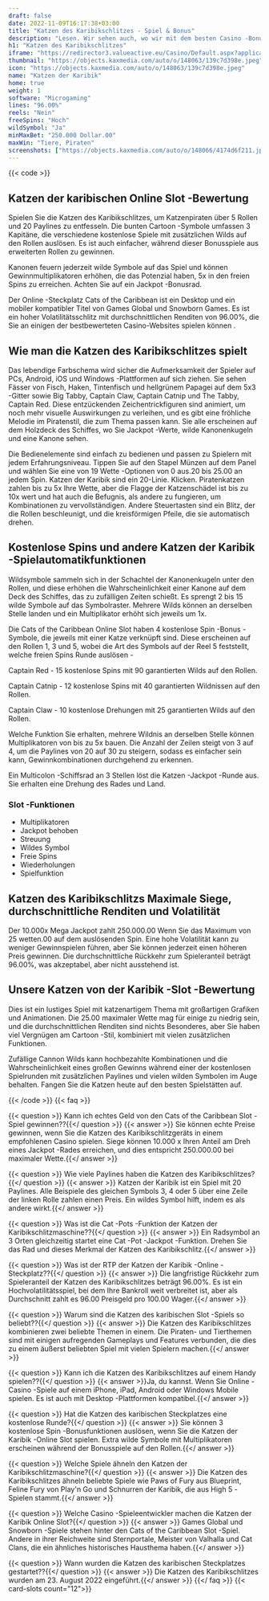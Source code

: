 ```yaml
---
draft: false
date: 2022-11-09T16:17:38+03:00
title: "Katzen des Karibikschlitzes - Spiel & Bonus"
description: "Lesen. Wir sehen auch, wo wir mit dem besten Casino -Bonus spielen können."
h1: "Katzen des Karibikschlitzes"
iframe: "https://redirector3.valueactive.eu/Casino/Default.aspx?applicationid=1023&theme=quickfiressl&usertype=5&sext1=demo&sext2=demo&csid=1867&serverid=1867&variant=MAL-Demo&gameid=catsOfTheCaribbeanDesktop&ul=en&allowmixedMode=1&bypassFlashPrompt=1&preferexternal=1&callback=cms.widget.Game.externalEventHandler&lobbyURL/"
thumbnail: "https://objects.kaxmedia.com/auto/o/148063/139c7d398e.jpeg"
icon: "https://objects.kaxmedia.com/auto/o/148063/139c7d398e.jpeg"
name: "Katzen der Karibik"
home: true
weight: 1
software: "Microgaming"
lines: "96.00%"
reels: "Nein"
freeSpins: "Hoch"
wildSymbol: "Ja"
minMaxBet: "250.000 Dollar.00"
maxWin: "Tiere, Piraten"
screenshots: ["https://objects.kaxmedia.com/auto/o/148066/4174d6f211.jpeg"]
---
```


{{< code >}}<h2>Katzen der karibischen Online Slot -Bewertung</h2><p>Spielen Sie die Katzen des Karibikschlitzes, um Katzenpiraten über 5 Rollen und 20 Paylines zu entfesseln. Die bunten Cartoon -Symbole umfassen 3 Kapitäne, die verschiedene kostenlose Spiele mit zusätzlichen Wilds auf den Rollen auslösen. Es ist auch einfacher, während dieser Bonusspiele aus erweiterten Rollen zu gewinnen. </p><p>Kanonen feuern jederzeit wilde Symbole auf das Spiel und können Gewinnmultiplikatoren erhöhen, die das Potenzial haben, 5x in den freien Spins zu erreichen. Achten Sie auf ein Jackpot -Bonusrad. </p><p>Der Online -Steckplatz Cats of the Caribbean ist ein Desktop und ein mobiler kompatibler Titel von Games Global und Snowborn Games. Es ist ein hoher Volatilitätsschlitz mit durchschnittlichen Renditen von 96.00%, die Sie an einigen der bestbewerteten Casino-Websites spielen können .</p><h2>Wie man die Katzen des Karibikschlitzes spielt</h2><p>Das lebendige Farbschema wird sicher die Aufmerksamkeit der Spieler auf PCs, Android, iOS und Windows -Plattformen auf sich ziehen. Sie sehen Fässer von Fisch, Haken, Tintenfisch und hellgrünem Papagei auf dem 5x3 -Gitter sowie Big Tabby, Captain Claw, Captain Catnip und The Tabby, Captain Red. Diese entzückenden Zeichentrickfiguren sind animiert, um noch mehr visuelle Auswirkungen zu verleihen, und es gibt eine fröhliche Melodie im Piratenstil, die zum Thema passen kann. Sie alle erscheinen auf dem Holzdeck des Schiffes, wo Sie Jackpot -Werte, wilde Kanonenkugeln und eine Kanone sehen. </p><p>Die Bedienelemente sind einfach zu bedienen und passen zu Spielern mit jedem Erfahrungsniveau. Tippen Sie auf den Stapel Münzen auf dem Panel und wählen Sie eine von 19 Wette -Optionen von 0 aus.20 bis 25.00 an jedem Spin. Katzen der Karibik sind ein 20-Linie. Klicken. Piratenkatzen zahlen bis zu 5x Ihre Wette, aber die Flagge der Katzenschädel ist bis zu 10x wert und hat auch die Befugnis, als andere zu fungieren, um Kombinationen zu vervollständigen. Andere Steuertasten sind ein Blitz, der die Rollen beschleunigt, und die kreisförmigen Pfeile, die sie automatisch drehen.</p><h2>Kostenlose Spins und andere Katzen der Karibik -Spielautomatikfunktionen</h2><p>Wildsymbole sammeln sich in der Schachtel der Kanonenkugeln unter den Rollen, und diese erhöhen die Wahrscheinlichkeit einer Kanone auf dem Deck des Schiffes, das zu zufälligen Zeiten schießt. Es sprengt 2 bis 15 wilde Symbole auf das Symbolraster. Mehrere Wilds können an derselben Stelle landen und ein Multiplikator erhöht sich jeweils um 1x. </p><p>Die Cats of the Caribbean Online Slot haben 4 kostenlose Spin -Bonus -Symbole, die jeweils mit einer Katze verknüpft sind. Diese erscheinen auf den Rollen 1, 3 und 5, wobei die Art des Symbols auf der Reel 5 feststellt, welche freien Spins Runde auslösen -</p><p>Captain Red - 15 kostenlose Spins mit 90 garantierten Wilds auf den Rollen. </p><p>Captain Catnip - 12 kostenlose Spins mit 40 garantierten Wildnissen auf den Rollen.</p><p>Captain Claw - 10 kostenlose Drehungen mit 25 garantierten Wilds auf den Rollen.</p><p>Welche Funktion Sie erhalten, mehrere Wildnis an derselben Stelle können Multiplikatoren von bis zu 5x bauen. Die Anzahl der Zeilen steigt von 3 auf 4, um die Paylines von 20 auf 30 zu steigern, sodass es einfacher sein kann, Gewinnkombinationen durchgehend zu erkennen.</p><p>Ein Multicolon -Schiffsrad an 3 Stellen löst die Katzen -Jackpot -Runde aus. Sie erhalten eine Drehung des Rades und Land.</p><h3>
Slot -Funktionen</h3><ul>
<li></span>
Multiplikatoren</li>
<li></span>
Jackpot behoben</li>
<li></span>
Streuung</li>
<li></span>
Wildes Symbol</li>
<li></span>
Freie Spins</li>
<li></span>
Wiederholungen</li>
<li></span>
Spielfunktion</li></ul><h2>Katzen des Karibikschlitzs Maximale Siege, durchschnittliche Renditen und Volatilität</h2><p>Der 10.000x Mega Jackpot zahlt 250.000.00 Wenn Sie das Maximum von 25 wetten.00 auf dem auslösenden Spin. Eine hohe Volatilität kann zu weniger Gewinnspielen führen, aber Sie können jederzeit einen höheren Preis gewinnen. Die durchschnittliche Rückkehr zum Spieleranteil beträgt 96.00%, was akzeptabel, aber nicht ausstehend ist.</p><h2>Unsere Katzen von der Karibik -Slot -Bewertung</h2><p>Dies ist ein lustiges Spiel mit katzenartigem Thema mit großartigen Grafiken und Animationen. Die 25.00 maximaler Wette mag für einige zu niedrig sein, und die durchschnittlichen Renditen sind nichts Besonderes, aber Sie haben viel Vergnügen am Cartoon -Stil, kombiniert mit vielen zusätzlichen Funktionen. </p><p>Zufällige Cannon Wilds kann hochbezahlte Kombinationen und die Wahrscheinlichkeit eines großen Gewinns während einer der kostenlosen Spielrunden mit zusätzlichen Paylines und vielen wilden Symbolen im Auge behalten. Fangen Sie die Katzen heute auf den besten Spielstätten auf.</p>
{{< /code >}}
{{< faq >}}

{{< question >}} Kann ich echtes Geld von den Cats of the Caribbean Slot -Spiel gewinnen??{{</ question >}}
{{< answer >}} Sie können echte Preise gewinnen, wenn Sie die Katzen des Karibikschlitzgeräts in einem empfohlenen Casino spielen. Siege können 10.000 x Ihren Anteil am Dreh eines Jackpot -Rades erreichen, und dies entspricht 250.000.00 bei maximaler Wette.{{</ answer >}}

{{< question >}} Wie viele Paylines haben die Katzen des Karibikschlitzes?{{</ question >}}
{{< answer >}} Katzen der Karibik ist ein Spiel mit 20 Paylines. Alle Beispiele des gleichen Symbols 3, 4 oder 5 über eine Zeile der linken Rolle zahlen einen Preis. Ein wildes Symbol hilft, indem es als andere wirkt.{{</ answer >}}

{{< question >}} Was ist die Cat -Pots -Funktion der Katzen der Karibikschlitzmaschine??{{</ question >}}
{{< answer >}} Ein Radsymbol an 3 Orten gleichzeitig startet eine Cat -Pot -Jackpot -Funktion. Drehen Sie das Rad und dieses Merkmal der Katzen des Karibikschlitz.{{</ answer >}}

{{< question >}} Was ist der RTP der Katzen der Karibik -Online -Steckplatz??{{</ question >}}
{{< answer >}} Die langfristige Rückkehr zum Spieleranteil der Katzen des Karibikschlitzes beträgt 96.00%. Es ist ein Hochvolatilitätsspiel, bei dem Ihre Bankroll weit verbreitet ist, aber als Durchschnitt zahlt es 96.00 Preisgeld pro 100.00 Wager.{{</ answer >}}

{{< question >}} Warum sind die Katzen des karibischen Slot -Spiels so beliebt??{{</ question >}}
{{< answer >}} Die Katzen des Karibikschlitzes kombinieren zwei beliebte Themen in einem. Die Piraten- und Tierthemen sind mit einigen aufregenden Gameplays und Features verbunden, die dies zu einem äußerst beliebten Spiel mit vielen Spielern machen.{{</ answer >}}

{{< question >}} Kann ich die Katzen des Karibikschlitzes auf einem Handy spielen??{{</ question >}}
{{< answer >}}Ja, du kannst. Wenn Sie Online -Casino -Spiele auf einem iPhone, iPad, Android oder Windows Mobile spielen. Es ist auch mit Desktop -Plattformen kompatibel.{{</ answer >}}

{{< question >}} Hat die Katzen des karibischen Steckplatzes eine kostenlose Runde?{{</ question >}}
{{< answer >}} Sie können 3 kostenlose Spin -Bonusfunktionen auslösen, wenn Sie die Katzen der Karibik -Online Slot spielen. Extra wilde Symbole mit Multiplikatoren erscheinen während der Bonusspiele auf den Rollen.{{</ answer >}}

{{< question >}} Welche Spiele ähneln den Katzen der Karibikschlitzmaschine?{{</ question >}}
{{< answer >}} Die Katzen des Karibikschlitzes ähneln beliebte Spiele wie Paws of Fury aus Blueprint, Feline Fury von Play'n Go und Schnurren der Karibik, die aus High 5 -Spielen stammt.{{</ answer >}}

{{< question >}} Welche Casino -Spieleentwickler machen die Katzen der Karibik Online Slot?{{</ question >}}
{{< answer >}} Games Global und Snowborn -Spiele stehen hinter den Cats of the Caribbean Slot -Spiel. Andere in ihrer Reichweite sind Sternportale, Meister von Valhalla und Cat Clans, die ein ähnliches historisches Hausthema haben.{{</ answer >}}

{{< question >}} Wann wurden die Katzen des karibischen Steckplatzes gestartet??{{</ question >}}
{{< answer >}} Die Katzen des Karibikschlitzes wurden am 23. August 2022 eingeführt.{{</ answer >}}
{{</ faq >}}
{{< card-slots count="12">}}